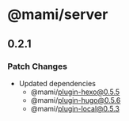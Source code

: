 # @mami/server

## 0.2.1

### Patch Changes

- Updated dependencies
  - @mami/plugin-hexo@0.5.5
  - @mami/plugin-hugo@0.5.6
  - @mami/plugin-local@0.5.3
